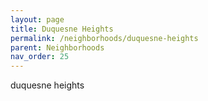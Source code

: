 ```yaml
---
layout: page
title: Duquesne Heights
permalink: /neighborhoods/duquesne-heights
parent: Neighborhoods
nav_order: 25
---
```


duquesne heights